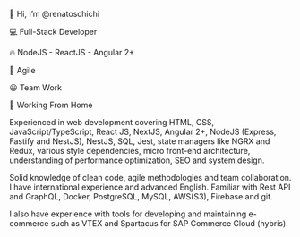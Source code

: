 👋 Hi, I’m @renatoschichi

💻 Full-Stack Developer

🔥 NodeJS - ReactJS - Angular 2+

🚀 Agile

😃 Team Work

🏡 Working From Home

Experienced in web development covering HTML, CSS, JavaScript/TypeScript, React JS, NextJS, Angular 2+, NodeJS (Express, Fastify and NestJS), NestJS, SQL, Jest, state managers like NGRX and Redux, various style dependencies, micro front-end architecture, understanding of performance optimization, SEO and system design.

Solid knowledge of clean code, agile methodologies and team collaboration. I have international experience and advanced English. Familiar with Rest API and GraphQL, Docker, PostgreSQL, MySQL, 
AWS(S3), Firebase and git.

I also have experience with tools for developing and maintaining e-commerce such as VTEX and Spartacus for SAP Commerce Cloud (hybris).
